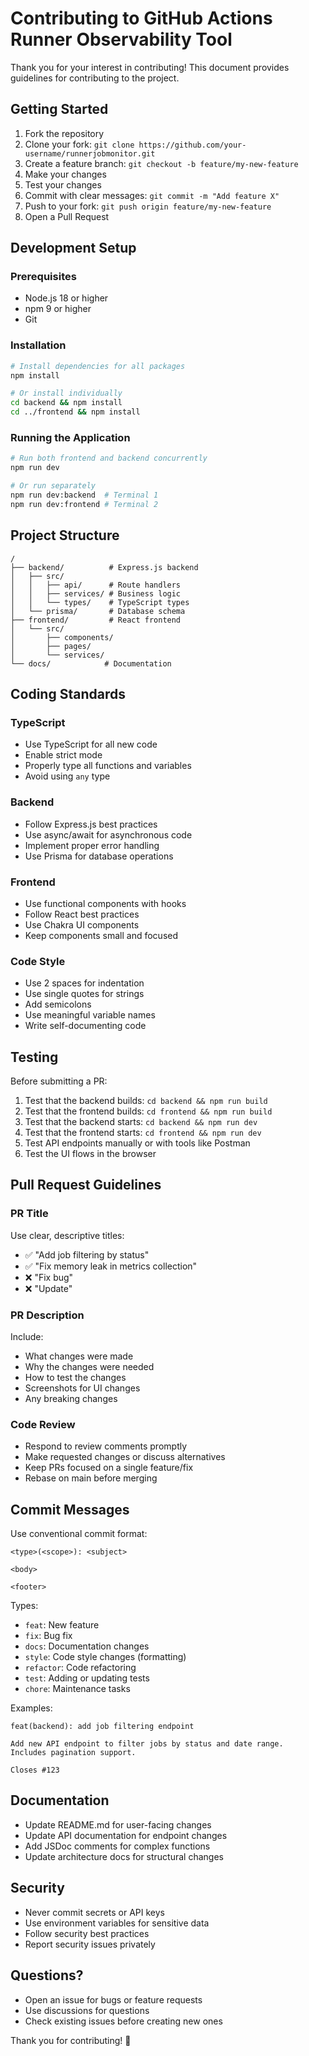 # Contributing to GitHub Actions Runner Observability Tool

Thank you for your interest in contributing! This document provides guidelines for contributing to the project.

## Getting Started

1. Fork the repository
2. Clone your fork: `git clone https://github.com/your-username/runnerjobmonitor.git`
3. Create a feature branch: `git checkout -b feature/my-new-feature`
4. Make your changes
5. Test your changes
6. Commit with clear messages: `git commit -m "Add feature X"`
7. Push to your fork: `git push origin feature/my-new-feature`
8. Open a Pull Request

## Development Setup

### Prerequisites
- Node.js 18 or higher
- npm 9 or higher
- Git

### Installation

```bash
# Install dependencies for all packages
npm install

# Or install individually
cd backend && npm install
cd ../frontend && npm install
```

### Running the Application

```bash
# Run both frontend and backend concurrently
npm run dev

# Or run separately
npm run dev:backend  # Terminal 1
npm run dev:frontend # Terminal 2
```

## Project Structure

```
/
├── backend/          # Express.js backend
│   ├── src/
│   │   ├── api/      # Route handlers
│   │   ├── services/ # Business logic
│   │   └── types/    # TypeScript types
│   └── prisma/       # Database schema
├── frontend/         # React frontend
│   └── src/
│       ├── components/
│       ├── pages/
│       └── services/
└── docs/            # Documentation
```

## Coding Standards

### TypeScript
- Use TypeScript for all new code
- Enable strict mode
- Properly type all functions and variables
- Avoid using `any` type

### Backend
- Follow Express.js best practices
- Use async/await for asynchronous code
- Implement proper error handling
- Use Prisma for database operations

### Frontend
- Use functional components with hooks
- Follow React best practices
- Use Chakra UI components
- Keep components small and focused

### Code Style
- Use 2 spaces for indentation
- Use single quotes for strings
- Add semicolons
- Use meaningful variable names
- Write self-documenting code

## Testing

Before submitting a PR:

1. Test that the backend builds: `cd backend && npm run build`
2. Test that the frontend builds: `cd frontend && npm run build`
3. Test that the backend starts: `cd backend && npm run dev`
4. Test that the frontend starts: `cd frontend && npm run dev`
5. Test API endpoints manually or with tools like Postman
6. Test the UI flows in the browser

## Pull Request Guidelines

### PR Title
Use clear, descriptive titles:
- ✅ "Add job filtering by status"
- ✅ "Fix memory leak in metrics collection"
- ❌ "Fix bug"
- ❌ "Update"

### PR Description
Include:
- What changes were made
- Why the changes were needed
- How to test the changes
- Screenshots for UI changes
- Any breaking changes

### Code Review
- Respond to review comments promptly
- Make requested changes or discuss alternatives
- Keep PRs focused on a single feature/fix
- Rebase on main before merging

## Commit Messages

Use conventional commit format:
```
<type>(<scope>): <subject>

<body>

<footer>
```

Types:
- `feat`: New feature
- `fix`: Bug fix
- `docs`: Documentation changes
- `style`: Code style changes (formatting)
- `refactor`: Code refactoring
- `test`: Adding or updating tests
- `chore`: Maintenance tasks

Examples:
```
feat(backend): add job filtering endpoint

Add new API endpoint to filter jobs by status and date range.
Includes pagination support.

Closes #123
```

## Documentation

- Update README.md for user-facing changes
- Update API documentation for endpoint changes
- Add JSDoc comments for complex functions
- Update architecture docs for structural changes

## Security

- Never commit secrets or API keys
- Use environment variables for sensitive data
- Follow security best practices
- Report security issues privately

## Questions?

- Open an issue for bugs or feature requests
- Use discussions for questions
- Check existing issues before creating new ones

Thank you for contributing! 🎉
